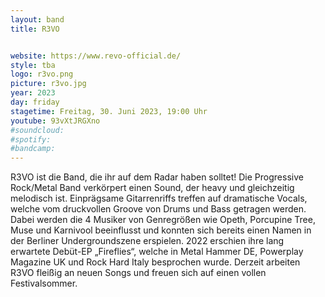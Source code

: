 ```yaml
---
layout: band
title: R3VO


website: https://www.revo-official.de/
style: tba
logo: r3vo.png
picture: r3vo.jpg
year: 2023
day: friday
stagetime: Freitag, 30. Juni 2023, 19:00 Uhr
youtube: 93vXtJRGXno
#soundcloud:
#spotify:
#bandcamp:
---
```


R3VO ist die Band, die ihr auf dem Radar haben solltet! Die Progressive
Rock/Metal Band verkörpert einen Sound, der heavy und gleichzeitig melodisch
ist. Einprägsame Gitarrenriffs treffen auf dramatische Vocals, welche vom
druckvollen Groove von Drums und Bass getragen werden. Dabei werden die 4
Musiker von Genregrößen wie Opeth, Porcupine Tree, Muse und Karnivool
beeinflusst und konnten sich bereits einen Namen in der Berliner
Undergroundszene erspielen. 2022 erschien ihre lang erwartete
Debüt-EP „Fireflies“, welche in Metal Hammer DE, Powerplay Magazine UK und Rock
Hard Italy besprochen wurde. Derzeit arbeiten R3VO fleißig an neuen Songs und
freuen sich auf einen vollen Festivalsommer.
